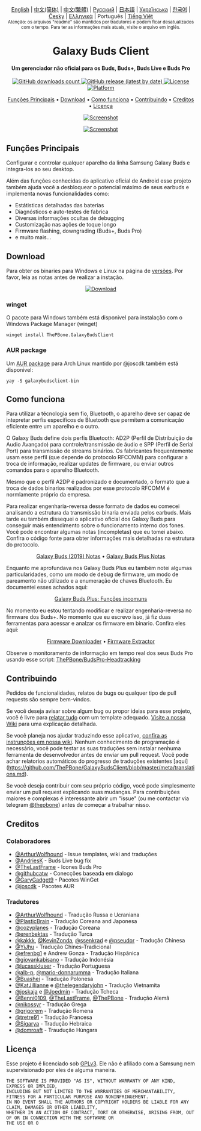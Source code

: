 <p align="center">
   <a href="../README.md">English</a> | <a href="/docs/README_chs.md">中文(简体)</a> | <a href="/docs/README_cht.md">中文(繁體)</a> | <a href="/docs/README_rus.md">Русский</a> | <a href="/docs/README_jpn.md">日本語</a> | <a href="/docs/README_ukr.md">Українська</a> | <a href="/docs/README_kor.md">한국어</a> | <a href="/docs/README_cze.md">Česky</a> | <a href="/docs/README_gr.md">Ελληνικά</a> | Português | <a href="/docs/README_vnm.md">Tiếng Việt</a> <br>
    <sub>Atenção: os arquivos "readme" são mantidos por tradutores e podem ficar desatualizados com o tempo. Para ter as informações mais atuais, visite o arquivo em inglês.</sub>
</p>
<h1 align="center">
  Galaxy Buds Client
  <br>
</h1>
<h4 align="center">Um gerenciador não oficial para os Buds, Buds+, Buds Live e Buds Pro</h4>
<p align="center">
  <a href="https://github.com/ThePBone/GalaxyBudsClient/releases">
    <img alt="GitHub downloads count" src="https://img.shields.io/github/downloads/thepbone/galaxybudsclient/total">
  </a>
  <a href="https://github.com/ThePBone/GalaxyBudsClient/releases">
   <img alt="GitHub release (latest by date)" src="https://img.shields.io/github/v/release/thepbone/galaxybudsclient">
  </a>
  <a href="https://github.com/ThePBone/GalaxyBudsClient/blob/master/LICENSE">
      <img alt="License" src="https://img.shields.io/github/license/thepbone/galaxybudsclient">
  </a>
  <a href="https://github.com/ThePBone/GalaxyBudsClient/releases">
    <img alt="Platform" src="https://img.shields.io/badge/platform-Windows/Linux-yellowgreen">
  </a>
</p>
<p align="center">
  <a href="#funções-principais">Funções Principais</a> •
  <a href="#download">Download</a> •
  <a href="#como-funciona">Como funciona</a> •
  <a href="#contribuindo">Contribuindo</a> •
  <a href="#creditos">Creditos</a> •
  <a href="#licença">Licença</a>
</p>

<p align="center">
    <a href="https://ko-fi.com/H2H83E5J3"><img alt="Screenshot" src="https://ko-fi.com/img/githubbutton_sm.svg"></a>
</p>

<p align="center">
    <a href="#"><img alt="Screenshot" src="https://github.com/ThePBone/GalaxyBudsClient/blob/master/screenshots/screencap.gif"></a>
</p>

## Funções Principais

Configurar e controlar qualquer aparelho da linha Samsung Galaxy Buds e integra-los ao seu desktop.

Além das funções conhecidas do aplicativo oficial de Android esse projeto também ajuda você a desbloquear o potencial máximo de seus earbuds e implementa novas funcionalidades como:

- Estátisticas detalhadas das baterias
- Diagnósticos e auto-testes de fabrica
- Diversas informações ocultas de debugging
- Customização nas ações de toque longo
- Firmware flashing, downgrading (Buds+, Buds Pro)
- e muito mais...

## Download

Para obter os binaries para Windows e Linux na página de [versões](https://github.com/ThePBone/GalaxyBudsClient/releases). Por favor, leia as notas antes de realizar a instação.

<p align="center">
    <a href="https://github.com/ThePBone/GalaxyBudsClient/releases"><img alt="Download" src="https://github.com/ThePBone/GalaxyBudsClient/blob/master/screenshots/download.png"></a>
</p>

### winget

O pacote para Windows também está disponivel para instalação com o Windows Package Manager (winget)

```
winget install ThePBone.GalaxyBudsClient
```

### AUR package

Um [AUR package](https://aur.archlinux.org/packages/galaxybudsclient-bin/) para Arch Linux mantido por @joscdk também está disponivel:

```
yay -S galaxybudsclient-bin
```

## Como funciona

Para utilizar a técnologia sem fio, Bluetooth, o aparelho deve ser capaz de intepretar perfis especificos de Bluetooth que permitem a comunicação eficiente entre um aparelho e o outro.

O Galaxy Buds define dois perfis Bluetooth: AD2P (Perfil de Distribuição de Audio Avançado) para controle/transmissão de áudio e SPP (Perfil de Serial Port) para transmissão de streams binários. Os fabricantes frequentemente usam esse perfil (que depende do protocolo RFCOMM) para configurar a troca de informação, realizar updates de firmware, ou enviar outros comandos para o aparelho Bluetooth.

Mesmo que o perfil A2DP é padronizado e documentado, o formato que a troca de dados binarios realizados por esse protocolo RFCOMM é normlamente próprio da empresa.

Para realizar engenharia-reversa desse formato de dados eu comecei analisando a estrutura da transmissão binaria enviada pelos earbuds. Mais tarde eu também dissequei o aplicativo oficial dos Galaxy Buds para conseguir mais entendimento sobre o funcionamento interno dos fones. Você pode encontrar algumas notas (incompletas) que eu tomei abaixo. Confira o código fonte para obter informações mais detalhadas na estrutura do protocolo.

<p align="center">
  <a href="https://github.com/ThePBone/GalaxyBudsClient/blob/master/GalaxyBudsRFCommProtocol.md">Galaxy Buds (2019) Notas</a> •
  <a href="https://github.com/ThePBone/GalaxyBudsClient/blob/master/Galaxy%20Buds%20Plus%20RFComm%20Protocol%20Notes.md">Galaxy Buds Plus Notas</a>
</p>

Enquanto me aprofundava nos Galaxy Buds Plus eu também notei algumas particularidades, como um modo de debug de firmware, um modo de pareamento não utilizado e a enumeração de chaves Bluetooth. Eu documentei esses achados aqui:

<p align="center">
  <a href="https://github.com/ThePBone/GalaxyBudsClient/blob/master/GalaxyBudsPlus_HiddenDebugFeatures.md">Galaxy Buds Plus: Funções incomuns</a>
</p>

No momento eu estou tentando modificar e realizar engenharia-reversa no firmware dos Buds+. No momento que eu escrevo isso, já fiz duas ferramentas para acessar e analzar os firmware em binario. Confira eles aqui:

<p align="center">
  <a href="https://github.com/ThePBone/GalaxyBudsFirmwareDownloader">Firmware Downloader</a> •
  <a href="https://github.com/ThePBone/GalaxyBudsFirmwareExtractor">Firmware Extractor</a>
</p>

Observe o monitoramento de informação em tempo real dos seus Buds Pro usando esse script: [ThePBone/BudsPro-Headtracking](https://github.com/ThePBone/BudsPro-Headtracking)

## Contribuindo

Pedidos de funcionalidades, relatos de bugs ou qualquer tipo de pull requests são sempre bem-vindos.

Se você deseja avisar sobre algum bug ou propor ideias para esse projeto, você é livre para [relatar tudo](https://github.com/ThePBone/GalaxyBudsClient/issues/new/choose) com um template adequado. [Visite a nossa Wiki](https://github.com/ThePBone/GalaxyBudsClient/wiki/2.-How-to-submit-issues) para uma explicação detalhada.

Se você planeja nos ajudar traduzindo esse aplicativo, [confira as instrunções em nossa wiki](https://github.com/ThePBone/GalaxyBudsClient/wiki/3.-How-to-help-with-translations). Nenhum conhecimento de programação é necessário, você pode testar as suas traduções sem instalar nenhuma ferramenta de desenvolvedor antes de enviar um pull request. Você pode achar relatorios automáticos do progresso de traduções existentes [aqui] (https://github.com/ThePBone/GalaxyBudsClient/blob/master/meta/translations.md).

Se você deseja contribuir com seu próprio código, você pode simplesmente enviar um pull request explicando suas mudanças. Para contribuições maiores e complexas é interessante abrir um "issue" (ou me contactar via telegram [@thepbone](https://t.me/thepbone)) antes de começar a trabalhar nisso.

## Creditos

### Colaboradores

- [@ArthurWolfhound](https://github.com/ArthurWolfhound) - Issue templates, wiki and traduções
- [@AndriesK](https://github.com/AndriesK) - Buds Live bug fix
- [@TheLastFrame](https://github.com/TheLastFrame) - Icones Buds Pro
- [@githubcatw](https://github.com/githubcatw) - Conecções baseada em dialogo
- [@GaryGadget9](https://github.com/GaryGadget9) - Pacotes WinGet
- [@joscdk](https://github.com/joscdk) - Pacotes AUR

### Tradutores

- [@ArthurWolfhound](https://github.com/ArthurWolfhound) - Tradução Russa e Ucraniana
- [@PlasticBrain](https://github.com/fhalfkg) - Tradução Coreana and Japonesa
- [@cozyplanes](https://github.com/cozyplanes) - Tradução Coreana
- [@erenbektas](https://github.com/erenbektas) - Tradução Turca
- [@kakkk](https://github.com/kakkk), [@KevinZonda](https://github.com/KevinZonda), [@ssenkrad](https://github.com/ssenkrad) e [@pseudor](https://github.com/pseudor) - Tradução Chinesa
- [@YiJhu](https://github.com/YiJhu) - Tradução Chines-Tradicional
- [@efrenbg1](https://github.com/efrenbg1) e Andrew Gonza - Tradução Hispânica
- [@giovankabisano](https://github.com/giovankabisano) - Tradução Indonésia
- [@lucasskluser](https://github.com/lucasskluser) - Tradução Portuguesa
- [@alb-p](https://github.com/alb-p), [@mario-donnarumma](https://github.com/mario-donnarumma) - Tradução Italiana
- [@Buashei](https://github.com/Buashei) - Tradução Polonesa
- [@KatJillianne](https://github.com/KatJillianne) e [@thelegendaryjohn](https://github.com/thelegendaryjohn) - Tradução Vietnamita
- [@joskaja](https://github.com/joskaja) e [@Joedmin](https://github.com/Joedmin) - Tradução Tcheca
- [@Benni0109](https://github.com/Benni0109), [@TheLastFrame](https://github.com/TheLastFrame), [@ThePBone](https://github.com/ThePBone) - Tradução Alemã
- [@nikossyr](https://github.com/nikossyr) - Tradução Grega
- [@grigorem](https://github.com/grigorem) - Tradução Romena
- [@tretre91](https://github.com/tretre91) - Tradução Francesa
- [@Sigarya](https://github.com/Sigarya) - Tradução Hebraica
- [@domroaft](https://github.com/domroaft) - Traudução Húngara

## Licença

Esse projeto é licenciado sob [GPLv3](https://github.com/ThePBone/GalaxyBudsClient/blob/master/LICENSE). Ele não é afiliado com a Samsung nem supervisionado por eles de alguma maneira.

```
THE SOFTWARE IS PROVIDED "AS IS", WITHOUT WARRANTY OF ANY KIND, EXPRESS OR IMPLIED,
INCLUDING BUT NOT LIMITED TO THE WARRANTIES OF MERCHANTABILITY, FITNESS FOR A PARTICULAR PURPOSE AND NONINFRINGEMENT.
IN NO EVENT SHALL THE AUTHORS OR COPYRIGHT HOLDERS BE LIABLE FOR ANY CLAIM, DAMAGES OR OTHER LIABILITY,
WHETHER IN AN ACTION OF CONTRACT, TORT OR OTHERWISE, ARISING FROM, OUT OF OR IN CONNECTION WITH THE SOFTWARE OR
THE USE OR O
```
